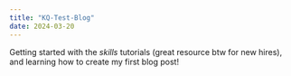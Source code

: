 ```yaml
---
title: "KQ-Test-Blog"
date: 2024-03-20
---
```



Getting started with the *skills* tutorials (great resource btw for new hires), and learning how to create my first blog post!

